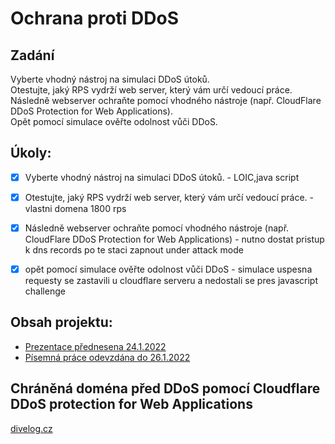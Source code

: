 # Ochrana proti DDoS

## Zadání

Vyberte vhodný nástroj na simulaci DDoS útoků.  
Otestujte, jaký RPS vydrží web server, který vám určí vedoucí práce.  
Následně webserver ochraňte pomocí vhodného nástroje (např. CloudFlare DDoS Protection for Web Applications).  
Opět pomocí simulace ověřte odolnost vůči DDoS.  


## Úkoly:

- [X] Vyberte vhodný nástroj na simulaci DDoS útoků. - LOIC,java script
- [X] Otestujte, jaký RPS vydrží web server, který vám určí vedoucí práce. - vlastni domena 1800 rps
- [X] Následně webserver ochraňte pomocí vhodného nástroje (např. CloudFlare DDoS Protection for Web Applications) - nutno dostat pristup k dns records po te staci zapnout under attack mode
- [X] opět pomocí simulace ověřte odolnost vůči DDoS - simulace uspesna requesty se zastavili u cloudflare serveru a nedostali se pres javascript challenge


## Obsah projektu:

- [Prezentace přednesena 24.1.2022](./Kochanek_DDos.pptx)
- [Písemná práce odevzdána do 26.1.2022](./kochanek_ddos.docx)


## Chráněná doména před DDoS pomocí Cloudflare DDoS protection for Web Applications

[divelog.cz](https://divelog.cz)
